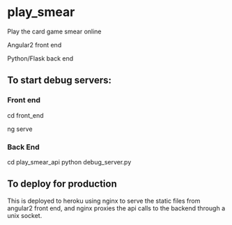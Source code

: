 # play\_smear
Play the card game smear online

Angular2 front end

Python/Flask back end

## To start debug servers:
### Front end
cd front\_end

ng serve

### Back End
cd play\_smear\_api
python debug\_server.py

## To deploy for production
This is deployed to heroku using nginx to serve the static files from angular2 front end, and nginx proxies the api calls to the backend through a unix socket.  
